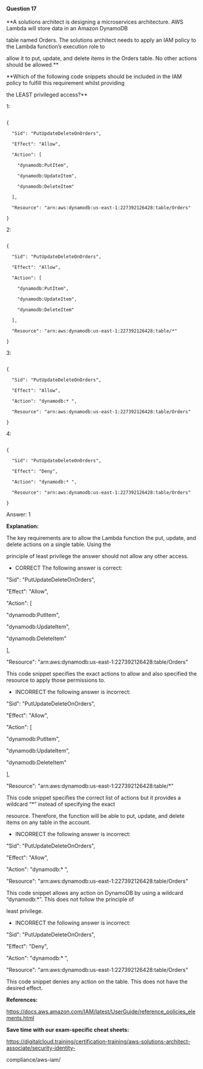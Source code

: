 #### Question  17


**A solutions architect is designing a microservices architecture. AWS Lambda will store data in an Amazon DynamoDB

table named Orders. The solutions architect needs to apply an IAM policy to the Lambda function’s execution role to

allow it to put, update, and delete items in the Orders table. No other actions should be allowed.**


**Which of the following code snippets should be included in the IAM policy to fulfill this requirement whilst providing

the LEAST privileged access?**


1:


```json5

{

  "Sid": "PutUpdateDeleteOnOrders",

  "Effect": "Allow",

  "Action": [

    "dynamodb:PutItem",

    "dynamodb:UpdateItem",

    "dynamodb:DeleteItem"

  ],

  "Resource": "arn:aws:dynamodb:us-east-1:227392126428:table/Orders"

}

```


2:


```json5

{

  "Sid": "PutUpdateDeleteOnOrders",

  "Effect": "Allow",

  "Action": [

    "dynamodb:PutItem",

    "dynamodb:UpdateItem",

    "dynamodb:DeleteItem"

  ],

  "Resource": "arn:aws:dynamodb:us-east-1:227392126428:table/*"

}       

```


3:


```json5

{

  "Sid": "PutUpdateDeleteOnOrders",

  "Effect": "Allow",

  "Action": "dynamodb:* ",

  "Resource": "arn:aws:dynamodb:us-east-1:227392126428:table/Orders"

}       

```


4:


```json5

{

  "Sid": "PutUpdateDeleteOnOrders",

  "Effect": "Deny",

  "Action": "dynamodb:* ",

  "Resource": "arn:aws:dynamodb:us-east-1:227392126428:table/Orders"

}

```


Answer: 1


**Explanation:**


The key requirements are to allow the Lambda function the put, update, and delete actions on a single table. Using the

principle of least privilege the answer should not allow any other access.


- CORRECT The following answer is correct:


"Sid": "PutUpdateDeleteOnOrders",


"Effect": "Allow",


"Action": [


"dynamodb:PutItem",


"dynamodb:UpdateItem",


"dynamodb:DeleteItem"


],


"Resource": "arn:aws:dynamodb:us-east-1:227392126428:table/Orders"


This code snippet specifies the exact actions to allow and also specified the resource to apply those permissions to.


- INCORRECT the following answer is incorrect:


"Sid": "PutUpdateDeleteOnOrders",


"Effect": "Allow",


"Action": [


"dynamodb:PutItem",


"dynamodb:UpdateItem",


"dynamodb:DeleteItem"


],


"Resource": "arn:aws:dynamodb:us-east-1:227392126428:table/*"


This code snippet specifies the correct list of actions but it provides a wildcard “*” instead of specifying the exact

resource. Therefore, the function will be able to put, update, and delete items on any table in the account.


- INCORRECT the following answer is incorrect:


"Sid": "PutUpdateDeleteOnOrders",


"Effect": "Allow",


"Action": "dynamodb:* ",


"Resource": "arn:aws:dynamodb:us-east-1:227392126428:table/Orders"


This code snippet allows any action on DynamoDB by using a wildcard “dynamodb:*”. This does not follow the principle of

least privilege.


- INCORRECT the following answer is incorrect:


"Sid": "PutUpdateDeleteOnOrders",


"Effect": "Deny",


"Action": "dynamodb:* ",


"Resource": "arn:aws:dynamodb:us-east-1:227392126428:table/Orders"


This code snippet denies any action on the table. This does not have the desired effect.


**References:**


https://docs.aws.amazon.com/IAM/latest/UserGuide/reference_policies_elements.html


**Save time with our exam-specific cheat sheets:**


https://digitalcloud.training/certification-training/aws-solutions-architect-associate/security-identity-

compliance/aws-iam/

